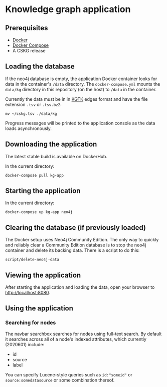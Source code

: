 # Knowledge graph application

## Prerequisites

* [Docker](https://docs.docker.com/get-docker/)
* [Docker Compose](https://docs.docker.com/compose/)
* A CSKG release

## Loading the database

If the neo4j database is empty, the application Docker container looks for data in the container's `/data` directory. The `docker-compose.yml` mounts the `data/kg` directory in this repository (on the host) to `/data` in the container.

Currently the data must be in in [KGTK](https://github.com/usc-isi-i2/kgtk) edges format and have the file extension `.tsv` or `.tsv.bz2`:

    mv ~/cskg.tsv ./data/kg

Progress messages will be printed to the application console as the data loads asynchronously.

## Downloading the application

The latest stable build is available on DockerHub.

In the current directory:

    docker-compose pull kg-app

## Starting the application

In the current directory:

    docker-compose up kg-app neo4j
    
## Clearing the database (if previously loaded)    

The Docker setup uses Neo4j Community Edition. The only way to quickly and reliably clear a Community Edition database is to stop the neo4j container and delete its backing data. There is a script to do this:

    script/delete-neo4j-data
        
## Viewing the application

After starting the application and loading the data, open your browser to [http://localhost:8080](http://localhost:8080).

## Using the application

### Searching for nodes

The navbar searchbox searches for nodes using full-text search. By default it searches across all of a node's indexed attributes, which currently (2020601) include:

* id
* source
* label

You can specify Lucene-style queries such as `id:"someid"` or `source:somedatasource` or some combination thereof.

